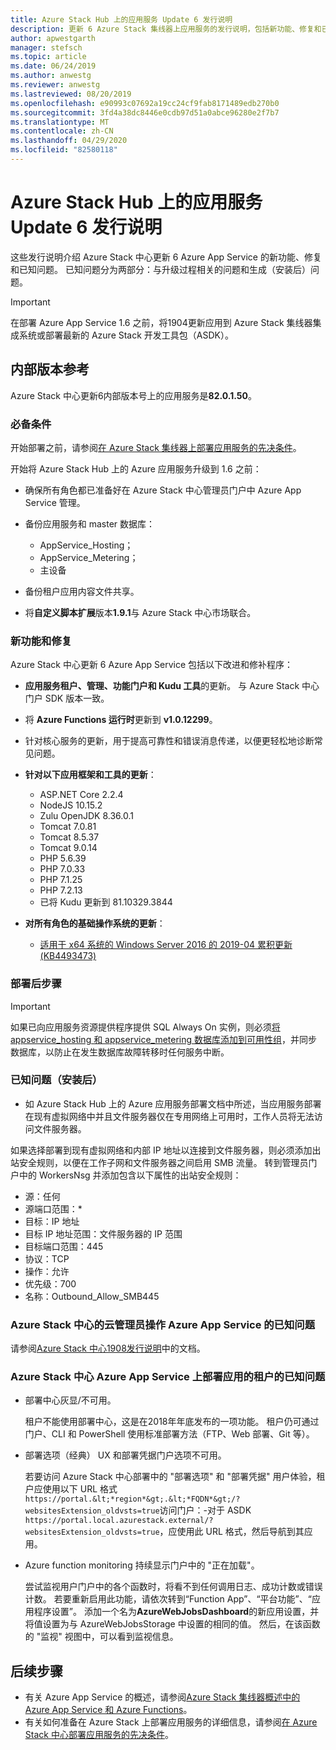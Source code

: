 ```yaml
---
title: Azure Stack Hub 上的应用服务 Update 6 发行说明
description: 更新 6 Azure Stack 集线器上应用服务的发行说明，包括新功能、修复和已知问题。
author: apwestgarth
manager: stefsch
ms.topic: article
ms.date: 06/24/2019
ms.author: anwestg
ms.reviewer: anwestg
ms.lastreviewed: 08/20/2019
ms.openlocfilehash: e90993c07692a19cc24cf9fab8171489edb270b0
ms.sourcegitcommit: 3fd4a38dc8446e0cdb97d51a0abce96280e2f7b7
ms.translationtype: MT
ms.contentlocale: zh-CN
ms.lasthandoff: 04/29/2020
ms.locfileid: "82580118"
---
```

# <a name="app-service-on-azure-stack-hub-update-6-release-notes"></a>Azure Stack Hub 上的应用服务 Update 6 发行说明

这些发行说明介绍 Azure Stack 中心更新 6 Azure App Service 的新功能、修复和已知问题。 已知问题分为两部分：与升级过程相关的问题和生成（安装后）问题。

> [!IMPORTANT]
> 在部署 Azure App Service 1.6 之前，将1904更新应用到 Azure Stack 集线器集成系统或部署最新的 Azure Stack 开发工具包（ASDK）。

## <a name="build-reference"></a>内部版本参考

Azure Stack 中心更新6内部版本号上的应用服务是**82.0.1.50**。

### <a name="prerequisites"></a>必备条件

开始部署之前，请参阅[在 Azure Stack 集线器上部署应用服务的先决条件](azure-stack-app-service-before-you-get-started.md)。

开始将 Azure Stack Hub 上的 Azure 应用服务升级到 1.6 之前：

- 确保所有角色都已准备好在 Azure Stack 中心管理员门户中 Azure App Service 管理。

- 备份应用服务和 master 数据库：
  - AppService_Hosting；
  - AppService_Metering；
  - 主设备

- 备份租户应用内容文件共享。

- 将**自定义脚本扩展**版本**1.9.1**与 Azure Stack 中心市场联合。

### <a name="new-features-and-fixes"></a>新功能和修复

Azure Stack 中心更新 6 Azure App Service 包括以下改进和修补程序：

- **应用服务租户、管理、功能门户和 Kudu 工具**的更新。 与 Azure Stack 中心门户 SDK 版本一致。

- 将 **Azure Functions 运行时**更新到 **v1.0.12299**。

- 针对核心服务的更新，用于提高可靠性和错误消息传递，以便更轻松地诊断常见问题。

- **针对以下应用框架和工具的更新**：

  - ASP.NET Core 2.2.4
  - NodeJS 10.15.2
  - Zulu OpenJDK 8.36.0.1
  - Tomcat 7.0.81
  - Tomcat 8.5.37
  - Tomcat 9.0.14
  - PHP 5.6.39
  - PHP 7.0.33
  - PHP 7.1.25
  - PHP 7.2.13
  - 已将 Kudu 更新到 81.10329.3844

- **对所有角色的基础操作系统的更新**：
  - [适用于 x64 系统的 Windows Server 2016 的 2019-04 累积更新 (KB4493473)](https://support.microsoft.com/help/4493473/windows-10-update-kb4493473)

### <a name="post-deployment-steps"></a>部署后步骤

> [!IMPORTANT]
> 如果已向应用服务资源提供程序提供 SQL Always On 实例，则必须[将 appservice_hosting 和 appservice_metering 数据库添加到可用性组](https://docs.microsoft.com/sql/database-engine/availability-groups/windows/availability-group-add-a-database)，并同步数据库，以防止在发生数据库故障转移时任何服务中断。

### <a name="known-issues-post-installation"></a>已知问题（安装后）

- 如 Azure Stack Hub 上的 Azure 应用服务部署文档中所述，当应用服务部署在现有虚拟网络中并且文件服务器仅在专用网络上可用时，工作人员将无法访问文件服务器。

如果选择部署到现有虚拟网络和内部 IP 地址以连接到文件服务器，则必须添加出站安全规则，以便在工作子网和文件服务器之间启用 SMB 流量。 转到管理员门户中的 WorkersNsg 并添加包含以下属性的出站安全规则：

* 源：任何
* 源端口范围：*
* 目标：IP 地址
* 目标 IP 地址范围：文件服务器的 IP 范围
* 目标端口范围：445
* 协议：TCP
* 操作：允许
* 优先级：700
* 名称：Outbound_Allow_SMB445

### <a name="known-issues-for-cloud-admins-operating-azure-app-service-on-azure-stack-hub"></a>Azure Stack 中心的云管理员操作 Azure App Service 的已知问题

请参阅[Azure Stack 中心1908发行说明](/azure-stack/operator/release-notes?view=azs-1908)中的文档。

### <a name="known-issues-for-tenants-deploying-apps-on-azure-app-service-on-azure-stack-hub"></a>Azure Stack 中心 Azure App Service 上部署应用的租户的已知问题

- 部署中心灰显/不可用。

    租户不能使用部署中心，这是在2018年年底发布的一项功能。 租户仍可通过门户、CLI 和 PowerShell 使用标准部署方法（FTP、Web 部署、Git 等）。

- 部署选项（经典） UX 和部署凭据门户选项不可用。

    若要访问 Azure Stack 中心部署中的 "部署选项" 和 "部署凭据" 用户体验，租户应使用以下 URL 格式`https://portal.&lt;*region*&gt;.&lt;*FQDN*&gt;/?websitesExtension_oldvsts=true`访问门户：-对于 ASDK `https://portal.local.azurestack.external/?websitesExtension_oldvsts=true`，应使用此 URL 格式，然后导航到其应用。

- Azure function monitoring 持续显示门户中的 "正在加载"。

    尝试监视用户门户中的各个函数时，将看不到任何调用日志、成功计数或错误计数。 若要重新启用此功能，请依次转到“Function App”、“平台功能”、“应用程序设置”。     添加一个名为**AzureWebJobsDashboard**的新应用设置，并将值设置为与 AzureWebJobsStorage 中设置的相同的值。 然后，在该函数的 "监视" 视图中，可以看到监视信息。

## <a name="next-steps"></a>后续步骤

- 有关 Azure App Service 的概述，请参阅[Azure Stack 集线器概述中的 Azure App Service 和 Azure Functions](azure-stack-app-service-overview.md)。
- 有关如何准备在 Azure Stack 上部署应用服务的详细信息，请参阅[在 Azure Stack 中心部署应用服务的先决条件](azure-stack-app-service-before-you-get-started.md)。